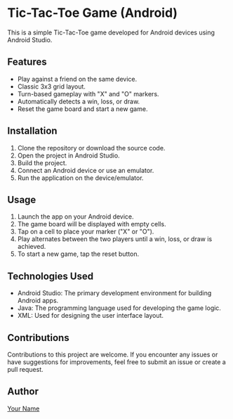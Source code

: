 # Tic-Tac-Toe Game (Android)

This is a simple Tic-Tac-Toe game developed for Android devices using Android Studio.

## Features

- Play against a friend on the same device.
- Classic 3x3 grid layout.
- Turn-based gameplay with "X" and "O" markers.
- Automatically detects a win, loss, or draw.
- Reset the game board and start a new game.

## Installation

1. Clone the repository or download the source code.
2. Open the project in Android Studio.
3. Build the project.
4. Connect an Android device or use an emulator.
5. Run the application on the device/emulator.

## Usage

1. Launch the app on your Android device.
2. The game board will be displayed with empty cells.
3. Tap on a cell to place your marker ("X" or "O").
4. Play alternates between the two players until a win, loss, or draw is achieved.
5. To start a new game, tap the reset button.

## Technologies Used

- Android Studio: The primary development environment for building Android apps.
- Java: The programming language used for developing the game logic.
- XML: Used for designing the user interface layout.

## Contributions

Contributions to this project are welcome. If you encounter any issues or have suggestions for improvements, feel free to submit an issue or create a pull request.



## Author

[Your Name](https://github.com/varunmbhat84)

